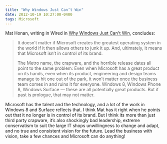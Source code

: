 ```yaml
---
title: "Why Windows Just Can’t Win"
date: 2012-10-19 10:27:00-0400
tags: Microsoft
---
```


Mat Honan, writing in Wired in [Why Windows Just Can't Win](http://www.wired.com/gadgetlab/2012/10/why-windows-just-cant-win/), concludes:

> It doesn’t matter if Microsoft creates the greatest operating system in the world if it then allows others to junk it up. And, ultimately, it means that Microsoft isn’t in control of its brand.
> 
> The Metro name, the crapware, and the horrible release dates all point to the same problem: Even when Microsoft has a great product on its hands, even when its product, engineering and design teams manage to hit one out of the park, it won’t matter once the business team comes in and ruins it for everyone. Windows 8, Windows Phone 8, Windows Surface — these are all potentially great products. But if past is prologue, that may not matter.

Microsoft has the talent and the technology, and a lot of the work in Windows 8 and Surface reflects that. I think Mat has it right when he points out that it no longer is in control of its brand. But I think its more than just third party crapware, it’s also shockingly bad leadership, extreme conservatism to suit the large IT shops unwillingness to change and adapt, and no true and consistent vision for the future. Lead the business with vision, take a few chances and Microsoft can do anything!

